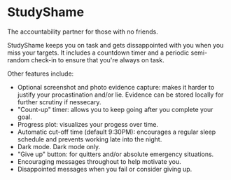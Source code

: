 # StudyShame

The accountability partner for those with no friends.

StudyShame keeps you on task and gets dissappointed with you when you miss your targets. It includes a countdown timer and a periodic semi-random check-in to ensure that you're always on task. 

Other features include:

- Optional screenshot and photo evidence capture: makes it harder to justify your procastination and/or lie. Evidence can be stored locally for further scrutiny if nessecary.
- "Count-up" timer: allows you to keep going after you complete your goal.
- Progress plot: visualizes your progess over time.
- Automatic cut-off time (default 9:30PM): encourages a regular sleep schedule and prevents working late into the night.
- Dark mode. Dark mode only. 
- "Give up" button: for quitters and/or absolute emergency situations.
- Encouraging messages throughout to help motivate you.
- Disappointed messages when you fail or consider giving up.
